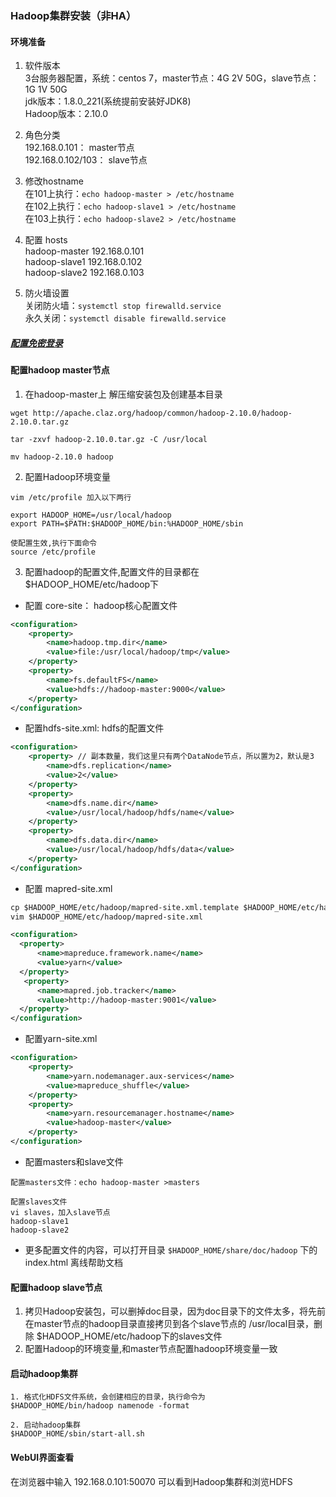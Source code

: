 ### Hadoop集群安装（非HA）
#### 环境准备
1. 软件版本  
3台服务器配置，系统：centos 7，master节点：4G 2V 50G，slave节点：1G 1V 50G  
jdk版本：1.8.0_221(系统提前安装好JDK8)  
Hadoop版本：2.10.0  

2. 角色分类  
192.168.0.101： master节点  
192.168.0.102/103： slave节点  

3. 修改hostname    
在101上执行：`echo hadoop-master > /etc/hostname`  
在102上执行：`echo hadoop-slave1 > /etc/hostname`   
在103上执行：`echo hadoop-slave2 > /etc/hostname`  

4. 配置 hosts  
hadoop-master 192.168.0.101  
hadoop-slave1 192.168.0.102  
hadoop-slave2 192.168.0.103  

5. 防火墙设置   
关闭防火墙：`systemctl stop firewalld.service`  
永久关闭：`systemctl disable firewalld.service `

##### [配置免密登录](https://blog.csdn.net/mmd0308/article/details/73825953)

#### 配置hadoop master节点
1. 在hadoop-master上 解压缩安装包及创建基本目录
```shell script
wget http://apache.claz.org/hadoop/common/hadoop-2.10.0/hadoop-2.10.0.tar.gz

tar -zxvf hadoop-2.10.0.tar.gz -C /usr/local

mv hadoop-2.10.0 hadoop
```

2. 配置Hadoop环境变量
```shell script
vim /etc/profile 加入以下两行

export HADOOP_HOME=/usr/local/hadoop
export PATH=$PATH:$HADOOP_HOME/bin:%HADOOP_HOME/sbin

使配置生效,执行下面命令
source /etc/profile
```

3. 配置hadoop的配置文件,配置文件的目录都在 $HADOOP_HOME/etc/hadoop下
* 配置 core-site： hadoop核心配置文件
```xml
<configuration>
    <property>
        <name>hadoop.tmp.dir</name>
        <value>file:/usr/local/hadoop/tmp</value>
    </property>
    <property>
        <name>fs.defaultFS</name>
        <value>hdfs://hadoop-master:9000</value>
    </property>
</configuration>
```

* 配置hdfs-site.xml: hdfs的配置文件
```xml
<configuration>
    <property> // 副本数量，我们这里只有两个DataNode节点，所以置为2，默认是3
        <name>dfs.replication</name>
        <value>2</value>
    </property>
    <property>
        <name>dfs.name.dir</name>
        <value>/usr/local/hadoop/hdfs/name</value>
    </property>
    <property>
        <name>dfs.data.dir</name>
        <value>/usr/local/hadoop/hdfs/data</value>
    </property>
</configuration>
```

* 配置 mapred-site.xml
```xml
cp $HADOOP_HOME/etc/hadoop/mapred-site.xml.template $HADOOP_HOME/etc/hadoop/mapred-site.xml
vim $HADOOP_HOME/etc/hadoop/mapred-site.xml

<configuration>
  <property>
      <name>mapreduce.framework.name</name>
      <value>yarn</value>
  </property>
   <property>
      <name>mapred.job.tracker</name>
      <value>http://hadoop-master:9001</value>
  </property>
</configuration>
```

* 配置yarn-site.xml
```xml
<configuration>
    <property>
        <name>yarn.nodemanager.aux-services</name>
        <value>mapreduce_shuffle</value>
    </property>
    <property>
        <name>yarn.resourcemanager.hostname</name>
        <value>hadoop-master</value>
    </property>
</configuration>
```

* 配置masters和slave文件 
```shell script
配置masters文件：echo hadoop-master >masters

配置slaves文件
vi slaves，加入slave节点
hadoop-slave1
hadoop-slave2
```

* 更多配置文件的内容，可以打开目录 `$HADOOP_HOME/share/doc/hadoop` 下的index.html 离线帮助文档

#### 配置hadoop slave节点
1. 拷贝Hadoop安装包，可以删掉doc目录，因为doc目录下的文件太多，将先前在master节点的hadoop目录直接拷贝到各个slave节点的 /usr/local目录，删除 $HADOOP_HOME/etc/hadoop下的slaves文件
2. 配置Hadoop的环境变量,和master节点配置hadoop环境变量一致

#### 启动hadoop集群
```shell script
1. 格式化HDFS文件系统，会创建相应的目录，执行命令为
$HADOOP_HOME/bin/hadoop namenode -format

2. 启动hadoop集群
$HADOOP_HOME/sbin/start-all.sh

```

#### WebUI界面查看
在浏览器中输入 192.168.0.101:50070 可以看到Hadoop集群和浏览HDFS